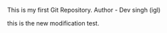 This is my first Git Repository.
Author - Dev singh (igl)
<p>this is the new modification test.</p>
